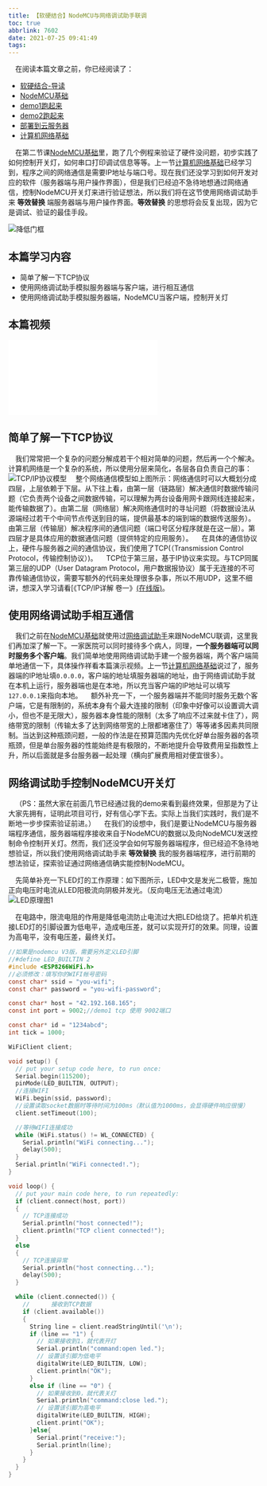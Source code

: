 ```yaml
---
title: 【软硬结合】NodeMCU与网络调试助手联调
toc: true
abbrlink: 7602
date: 2021-07-25 09:41:49
tags:
---
```



&emsp;在阅读本篇文章之前，你已经阅读了：
- [软硬结合-导读](/posts/44755)
- [NodeMCU基础](/posts/31494)
- [demo1跑起来](/posts/64786/)
- [demo2跑起来](/posts/64786/)
- [部署到云服务器](/posts/31687/)
- [计算机网络基础](/posts/37707)

&emsp;在第二节课[NodeMCU基础](/posts/31494)里，跑了几个例程来验证了硬件没问题，初步实践了如何控制开关灯，如何串口打印调试信息等等。上一节[计算机网络基础](/posts/37707)已经学习到，程序之间的网络通信是需要IP地址与端口号。现在我们还没学习到如何开发对应的软件（服务器端与用户操作界面），但是我们已经迫不急待地想通过网络通信，控制NodeMCU开关灯来进行验证想法，所以我们将在这节使用网络调试助手来 __等效替换__ 端服务器端与用户操作界面。__等效替换__ 的思想将会反复出现，因为它是调试、验证的最佳手段。

![降低门框](/blog/blog_images/降低门框.webp)

## 本篇学习内容
- 简单了解一下TCP协议
- 使用网络调试助手模拟服务器端与客户端，进行相互通信
- 使用网络调试助手模拟服务器端，NodeMCU当客户端，控制开关灯

## 本篇视频

<iframe src="//player.bilibili.com/player.html?aid=462062924&bvid=BV16L411n7Pi&cid=379908862&page=7" scrolling="no" border="0" frameborder="no" framespacing="0" allowfullscreen="true" class="bilibili-video"> </iframe>

## 简单了解一下TCP协议
&emsp;我们常常把一个复杂的问题分解成若干个相对简单的问题，然后再一个个解决。计算机网络是一个复杂的系统，所以使用分层来简化，各层各自负责自己的事：
![TCP/IP协议模型](/blog/blog_images/TCP-IP协议模型.webp)
&emsp;整个网络通信模型如上图所示：网络通信时可以大概划分成四层，上层依赖于下层。从下往上看，由第一层（链路层）解决通信时数据传输问题（它负责两个设备之间数据传输，可以理解为两台设备用网卡跟网线连接起来，能传输数据了）。由第二层（网络层）解决网络通信时的寻址问题（将数据设法从源端经过若干个中间节点传送到目的端，提供最基本的端到端的数据传送服务）。由第三层（传输层）解决程序间的通信问题（端口号区分程序就是在这一层）。第四层才是具体应用的数据通信问题（提供特定的应用服务）。
&emsp;在具体的通信协议上，硬件与服务器之间的通信协议，我们使用了TCP(（Transmission Control Protocol，传输控制协议）)。
&emsp;TCP位于第三层，基于IP协议来实现。与TCP同属第三层的UDP（User Datagram Protocol，用户数据报协议）属于无连接的不可靠传输通信协议，需要写额外的代码来处理很多杂事，所以不用UDP，这里不细讲，想深入学习请看[《TCP/IP详解 卷一》[(在线版)](http://www.52im.net/topic-tcpipvol1.html?mobile=no)。

## 使用网络调试助手相互通信
&emsp;我们之前在[NodeMCU基础](/posts/31494)就使用过[网络调试助手](https://pan.baidu.com/s/1XBpeUK9QcA0r90yZkIe6fg)来跟NodeMCU联调，这里我们再加深了解一下。一家医院可以同时接待多个病人，同理，__一个服务器端可以同时服务多个客户端__。我们简单地使用网络调试助手建一个服务器端，两个客户端简单地通信一下，具体操作祥看本篇演示视频。上一节[计算机网络基础](/posts/37707)说过了，服务器端的IP地址填`0.0.0.0`，客户端的地址填服务器端的地址，由于网络调试助手就在本机上运行，服务器端也是在本地，所以充当客户端的IP地址可以填写`127.0.0.1`来指向本地。
&emsp;额外补充一下，一个服务器端并不能同时服务无数个客户端，它是有限制的，系统本身有个最大连接的限制（印象中好像可以设置调大调小，但也不是无限大），服务器本身性能的限制（太多了响应不过来就卡住了），网络带宽的限制（传输太多了达到网络带宽的上限都堵塞住了）等等诸多因素共同限制。当达到这种瓶颈问题，一般的作法是在预算范围内先优化好单台服务器的各项瓶颈，但是单台服务器的性能始终是有极限的，不断地提升会导致费用呈指数性上升，所以后面就是多台服务器一起处理（横向扩展费用相对便宜很多）。

## 网络调试助手控制NodeMCU开关灯
&emsp;（PS：虽然大家在前面几节已经通过我的demo来看到最终效果，但那是为了让大家先拥有，证明此项目可行，好有信心学下去。实际上当我们实践时，我们是不断地一步步探索验证前进。）
&emsp;在我们的设想中，我们是要让NodeMCU与服务器端程序通信，服务器端程序接收来自于NodeMCU的数据以及向NodeMCU发送控制命令控制开关灯。然而，我们还没学会如何写服务器端程序，但已经迫不急待地想验证，所以我们使用网络调试助手来 __等效替换__ 我的服务器端程序，进行前期的想法验证，探索验证通过网络通信确实能控制NodeMCU。

&emsp;先简单补充一下LED灯的工作原理：如下图所示，LED中文是发光二极管，施加正向电压时电流从LED阳极流向阴极并发光。（反向电压无法通过电流）
![LED原理图1](/blog/blog_images/LED原理图1.webp)

&emsp;在电路中，限流电阻的作用是降低电流防止电流过大把LED给烧了。把单片机连接LED灯的引脚设置为低电平，造成电压差，就可以实现开灯的效果。同理，设置为高电平，没有电压差，最终关灯。


```c
//如果是nodemcu V3版，需要另外定义LED引脚
//#define LED_BUILTIN 2 
#include <ESP8266WiFi.h>
//必须修改：填写你的WIFI帐号密码
const char* ssid = "you-wifi";
const char* password = "you-wifi-password";

const char* host = "42.192.168.165";
const int port = 9002;//demo1 tcp 使用 9002端口

const char* id = "1234abcd";
int tick = 1000;

WiFiClient client;

void setup() {
  // put your setup code here, to run once:
  Serial.begin(115200);
  pinMode(LED_BUILTIN, OUTPUT);
  //连接WIFI
  WiFi.begin(ssid, password);
  //设置读取socket数据时等待时间为100ms（默认值为1000ms，会显得硬件响应很慢）
  client.setTimeout(100);

  //等待WIFI连接成功
  while (WiFi.status() != WL_CONNECTED) {
    Serial.println("WiFi connecting...");
    delay(500);
  }
  Serial.println("WiFi connected!.");
}

void loop() {
  // put your main code here, to run repeatedly:
  if (client.connect(host, port))
  {
    // TCP连接成功
    Serial.println("host connected!");
    client.println("TCP client connected!");
  }
  else
  {
    // TCP连接异常
    Serial.println("host connecting...");
    delay(500);
  }

  while (client.connected()) {
    //      接收到TCP数据
    if (client.available())
    {
      String line = client.readStringUntil('\n');
      if (line == "1") {
        // 如果接收到1，就代表开灯
        Serial.println("command:open led.");
        // 设置该引脚为低电平
        digitalWrite(LED_BUILTIN, LOW);
        client.println("OK");
      }
      else if (line == "0") {
        // 如果接收到0，就代表关灯
        Serial.println("command:close led.");
        // 设置该引脚为高电平
        digitalWrite(LED_BUILTIN, HIGH);
        client.print("OK");
      }else{
        Serial.print("receive:"); 
        Serial.println(line); 
      }
    }
  }
}

```







